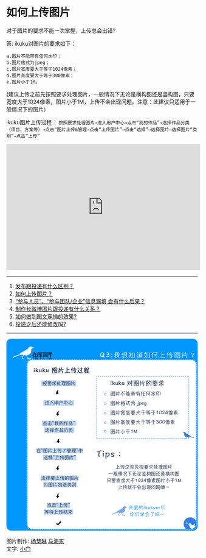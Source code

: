 # 如何上传图片  
对于图片的要求不能一次掌握，上传总会出错?  

答: ikuku对图片的要求如下：

    a.图片不能带有任何水印；
    b.图片格式为jpeg；
    c.图片宽度要大于等于1024像素；
    d.图片高度要大于等于300像素；
    e.图片小于1M。
   
   (建议上传之前先按照要求处理图片，一般情况下无论是横构图还是竖构图，只要宽度大于1024像素，图片小于1M，上传不会出现问题。注意：此建议只适用于一般情况下的图片）
   
   ikuku图片上传过程：
   `按照要求处理图片→进入用户中心→点击“我的作品”→选择作品分类（项目、方案等）→点击“图片上传&管理→点击“上传图片”→点击“选择”→选择图片→选择图片“类别”→点击“上传”`

 
  <iframe height=330 width=510 src="http://player.youku.com/embed/XMTQ0OTUxNTYwOA==" frameborder=0 allowfullscreen></iframe>
  
------

1. [发布跟投递有什么区别？](101-1.md)
1. [如何上传图片？](101-2.md)
1. [“参与人员”、“参与团队/企业”信息漏填,会有什么后果？](101-3.md)
1. [制作长微博图片跟投递有什么关系？](101-4.md) 
1. [如何做到图文穿插的效果?](101-5.md)
1. [投递之后还能修改吗?](101-6.md)

------

![03](images/101/05.jpg)


图片制作: [杨慧琳](http://www.ikuku.cn/name/9675) [马海东](http://www.ikuku.cn/user/1510)   
文字: [小门](http://www.ikuku.cn/user/xiaomen)  